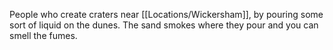 People who create craters near [[Locations/Wickersham]], by pouring some sort of liquid on the dunes. The sand smokes where they pour and you can smell the fumes. 